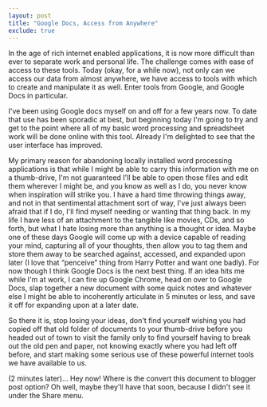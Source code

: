 ```yaml
---
layout: post
title: "Google Docs, Access from Anywhere"
exclude: true
---
```


In the age of rich internet enabled applications, it is now more difficult than ever to separate work and personal life. The challenge comes with ease of access to these tools. Today (okay, for a while now), not only can we access our data from almost anywhere, we have access to tools with which to create and manipulate it as well. Enter tools from Google, and Google Docs in particular.

I've been using Google docs myself on and off for a few years now. To date that use has been sporadic at best, but beginning today I'm going to try and get to the point where all of my basic word processing and spreadsheet work will be done online with this tool. Already I'm delighted to see that the user interface has improved.

My primary reason for abandoning locally installed word processing applications is that while I might be able to carry this information with me on a thumb-drive, I'm not guaranteed I'll be able to open those files and edit them wherever I might be, and you know as well as I do, you never know when inspiration will strike you. I have a hard time throwing things away, and not in that sentimental attachment sort of way, I've just always been afraid that if I do, I'll find myself needing or wanting that thing back. In my life I have less of an attachment to the tangible like movies, CDs, and so forth, but what I hate losing more than anything is a thought or idea. Maybe one of these days Google will come up with a device capable of reading your mind, capturing all of your thoughts, then allow you to tag them and store them away to be searched against, accessed, and expanded upon later (I love that “penceive” thing from Harry Potter and want one badly). For now though I think Google Docs is the next best thing. If an idea hits me while I'm at work, I can fire up Google Chrome, head on over to Google Docs, slap together a new document with some quick notes and whatever else I might be able to incoherently articulate in 5 minutes or less, and save it off for expanding upon at a later date.

So there it is, stop losing your ideas, don't find yourself wishing you had copied off that old folder of documents to your thumb-drive before you headed out of town to visit the family only to find yourself having to break out the old pen and paper, not knowing exactly where you had left off before, and start making some serious use of these powerful internet tools we have available to us.

(2 minutes later)... Hey now! Where is the convert this document to blogger post option? Oh well, maybe they'll have that soon, because I didn't see it under the Share menu.